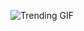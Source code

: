 
<!-- GIF_SECTION -->
![Trending GIF](https://media1.giphy.com/media/v1.Y2lkPThiYjIxNzcyZWRod3dmbHRmY2I3eXV4dmswOHlvcnB1bHRqZzE0bGV4Z2UzbTMzOSZlcD12MV9naWZzX3NlYXJjaCZjdD1n/U2Ga0FZf5SGg1Mpofg/giphy.gif)
<!-- END_GIF_SECTION -->
